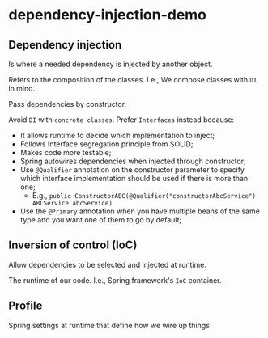 # dependency-injection-demo

## Dependency injection
Is where a needed dependency is injected by another object.

Refers to the composition of the classes. I.e., We compose classes with `DI` in mind.

Pass dependencies by constructor.

Avoid `DI` with `concrete classes`. Prefer `Interfaces` instead because:
- It allows runtime to decide which implementation to inject;
- Follows Interface segregation principle from SOLID;
- Makes code more testable;
- Spring autowires dependencies when injected through constructor;
- Use `@Qualifier` annotation on the constructor parameter to specify which interface implementation should be used if there is more than one;
    - E.g., `public ConstructorABC(@Qualifier("constructorAbcService") ABCService abcService)` 
- Use the `@Primary` annotation when you have multiple beans of the same type and you want one of them to go by default;

## Inversion of control (IoC)
Allow dependencies to be selected and injected at runtime.

The runtime of our code. I.e., Spring framework's `IoC` container.

## Profile
Spring settings at runtime that define how we wire up things